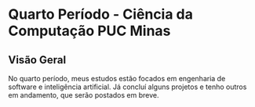 # Quarto Período - Ciência da Computação PUC Minas

## Visão Geral
No quarto período, meus estudos estão focados em engenharia de software e inteligência artificial. Já concluí alguns projetos e tenho outros em andamento, que serão postados em breve.

